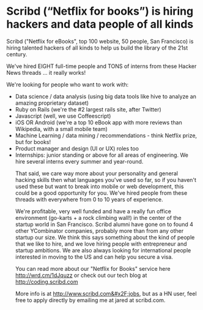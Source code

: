 # Scribd (“Netflix for books”) is hiring hackers and data people of all kinds

Scribd (&quot;Netflix for eBooks&quot;, top 100 website, 50 people, San Francisco) is hiring talented hackers of all kinds to help us build the library of the 21st century.<p>We&#x27;ve hired EIGHT full-time people and TONS of interns from these Hacker News threads ... it really works!<p>We&#x27;re looking for people who want to work with:
* Data science &#x2F; data analysis (using big data tools like hive to analyze an amazing proprietary dataset)
* Ruby on Rails (we&#x27;re the #2 largest rails site, after Twitter)
* Javascript (well, we use Coffeescript)
* iOS OR Android (we&#x27;re a top 10 eBook app with more reviews than Wikipedia, with a small mobile team)
* Machine Learning &#x2F; data mining &#x2F; recommendations - think Netflix prize, but for books!
* Product manager and design (UI or UX) roles too
* Internships: junior standing or above for all areas of engineering. We hire several interns every summer and year-round.<p>That said, we care way more about your personality and general hacking skills then what languages you&#x27;ve used so far, so if you haven&#x27;t used these but want to break into mobile or web development, this could be a good opportunity for you. We&#x27;ve hired people from these threads with everywhere from 0 to 10 years of experience.<p>We&#x27;re profitable, very well funded and have a really fun office environment (go-karts + a rock climbing wall!) in the center of the startup world in San Francisco. Scribd alumni have gone on to found 4 other YCombinator companies, probably more than from any other startup our size. We think this says something about the kind of people that we like to hire, and we love hiring people with entrepreneur and startup ambitions. We are also always looking for international people interested in moving to the US and can help you secure a visa.<p>You can read more about our &quot;Netflix for Books&quot; service here <a href="http://wrd.cm/1dJquzz" rel="nofollow">http:&#x2F;&#x2F;wrd.cm&#x2F;1dJquzz</a> or check out our tech blog at <a href="http://coding.scribd.com" rel="nofollow">http:&#x2F;&#x2F;coding.scribd.com</a><p>More info is at <a href="http://www.scribd.com/jobs" rel="nofollow">http:&#x2F;&#x2F;www.scribd.com&#x2F;jobs</a>, but as a HN user, feel free to apply directly by emailing me at jared at scribd.com.
